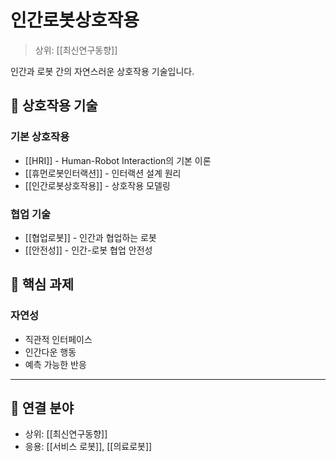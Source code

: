 # 인간로봇상호작용

> 상위: [[최신연구동향]]

인간과 로봇 간의 자연스러운 상호작용 기술입니다.

## 🤝 상호작용 기술

### 기본 상호작용
- [[HRI]] - Human-Robot Interaction의 기본 이론
- [[휴먼로봇인터랙션]] - 인터랙션 설계 원리
- [[인간로봇상호작용]] - 상호작용 모델링

### 협업 기술
- [[협업로봇]] - 인간과 협업하는 로봇
- [[안전성]] - 인간-로봇 협업 안전성

## 🎯 핵심 과제

### 자연성
- 직관적 인터페이스
- 인간다운 행동
- 예측 가능한 반응

---

## 🔗 연결 분야
- 상위: [[최신연구동향]]
- 응용: [[서비스 로봇]], [[의료로봇]]